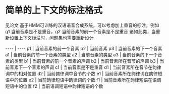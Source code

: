 # 简单的上下文的标注格式

见论文 基于HMM可训练的汉语语音合成系统，可以考虑加上重音的标注，例如 g1 当前音素是不是重音，g2 当前音素的前一个音素是不是重音 诸如此类，当重新设置上下文标注时，问题集也需要重新设计

---- | ----
p1 | 当前音素的前一个音素
p2 | 当前音素
p3 | 当前音素的下一个音素
a1 | 当前音素的前一个音素的类型
a2 | 当前音素的类型
a3 | 当前音素的下一个音素的类型
b1 | 当前音素的前一个音素的声调
b2 | 当前音素所在音节的声调
b3 | 当前音素下一个音素的声调
c1 | 当前音素是不是重音
d1 | 当前音素所在音节在韵律词中的相对位置
d2 | 当前韵律词中音节的个数
e1 | 当前音素所在韵律词在韵律短语中的位置
e2 | 当前韵律短语中韵律词的个数
f1 | 当前音素所在韵律短语在语调短语中的位置
f2 | 当前语调短语中韵律短语的个数
